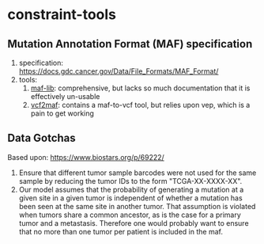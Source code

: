 # constraint-tools

## Mutation Annotation Format (MAF) specification

1. specification: https://docs.gdc.cancer.gov/Data/File_Formats/MAF_Format/
2. tools: 
    1. [maf-lib](https://github.com/NCI-GDC/maf-lib): comprehensive, but lacks so much documentation that it is effectively un-usable
    2. [vcf2maf](https://github.com/mskcc/vcf2maf): contains a maf-to-vcf tool, but relies upon vep, which is a pain to get working


## Data Gotchas

Based upon: https://www.biostars.org/p/69222/

1. Ensure that different tumor sample barcodes were not used for the same sample by reducing the tumor IDs to the form "TCGA-XX-XXXX-XX". 
2. Our model assumes that the probability of generating a mutation at a given site in a given tumor is independent of whether a mutation has been seen at the same site in another tumor. That assumption is violated when tumors share a common ancestor, as is the case for a primary tumor and a metastasis. Therefore one would probably want to ensure that no more than one tumor per patient is included in the maf.

 
